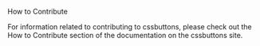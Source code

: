 How to Contribute

For information related to contributing to cssbuttons, please check out the How to Contribute section of the documentation on the cssbuttons site. 